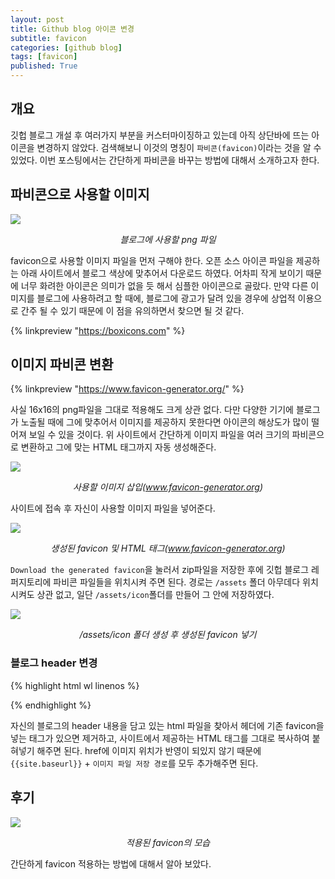 ```yaml
---
layout: post
title: Github blog 아이콘 변경
subtitle: favicon
categories: [github blog]
tags: [favicon]
published: True
---
```


## 개요

깃헙 블로그 개설 후 여러가지 부분을 커스터마이징하고 있는데 아직 상단바에 뜨는 아이콘을 변경하지 않았다. 검색해보니 이것의 명칭이 `파비콘(favicon)`이라는 것을 알 수 있었다. 이번 포스팅에서는 간단하게 파비콘을 바꾸는 방법에 대해서 소개하고자 한다.

## 파비콘으로 사용할 이미지
![](https://onedrive.live.com/embed?resid=C5BC7ED83BDA0D3B%2110239&authkey=%21ABSsVXba8W259ws&width=240&height=240)
*<center>블로그에 사용할 png 파일</center>*

favicon으로 사용할 이미지 파일을 먼저 구해야 한다. 오픈 소스 아이콘 파일을 제공하는 아래 사이트에서 블로그 색상에 맞추어서 다운로드 하였다. 어차피 작게 보이기 때문에 너무 화려한 아이콘은 의미가 없을 듯 해서 심플한 아이콘으로 골랐다. 만약 다른 이미지를 블로그에 사용하려고 할 때에, 블로그에 광고가 달려 있을 경우에 상업적 이용으로 간주 될 수 있기 때문에 이 점을 유의하면서 찾으면 될 것 같다.

{% linkpreview "https://boxicons.com" %}

## 이미지 파비콘 변환

{% linkpreview "https://www.favicon-generator.org/" %}

사실 16x16의 png파일을 그대로 적용해도 크게 상관 없다. 다만 다양한 기기에 블로그가 노출될 때에 그에 맞추어서 이미지를 제공하지 못한다면 아이콘의 해상도가 많이 떨어져 보일 수 있을 것이다. 위 사이트에서 간단하게 이미지 파일을 여러 크기의 파비콘으로 변환하고 그에 맞는 HTML 태그까지 자동 생성해준다.

![](https://onedrive.live.com/embed?resid=C5BC7ED83BDA0D3B%2110235&authkey=%21AFGgdXZgOgPnRwM&width=660&height=999999)
*<center>사용할 이미지 삽입(www.favicon-generator.org)</center>*

사이트에 접속 후 자신이 사용할 이미지 파일을 넣어준다.

![](https://onedrive.live.com/embed?resid=C5BC7ED83BDA0D3B%2110236&authkey=%21AH5r8goGqxn3gLU&width=660&height=999999)
*<center>생성된 favicon 및 HTML 태그(www.favicon-generator.org)</center>*

`Download the generated favicon`을 눌러서 zip파일을 저장한 후에 깃헙 블로그 레퍼지토리에 파비콘 파일들을 위치시켜 주면 된다. 경로는 `/assets` 폴더 아무데다 위치시켜도 상관 없고, 일단 `/assets/icon`폴더를 만들어 그 안에 저장하였다.

![](https://onedrive.live.com/embed?resid=C5BC7ED83BDA0D3B%2110237&authkey=%21AEnJyUsJJDhjArU&width=255&height=660)
*<center>/assets/icon 폴더 생성 후 생성된 favicon 넣기</center>*

### 블로그 header 변경

{% highlight html wl linenos %}
<head>
  <meta charset="utf-8">
  <meta http-equiv="X-UA-Compatible" content="IE=edge">
  <meta name="viewport" content="width=device-width, initial-scale=1">
  <meta name="google-site-verification" content="gL7v_rlH_MgG02OOs9glh9YTXQWTVfYIW0XuwyYIPQk" />
  <meta name="google-translate-customization" content="108d9124921d80c3-80e20d618ff053c8-g4f02ec6f3dba68b7-c"></meta>

  <!-- favicon 추가  -->
  <link rel="stylesheet" type="text/css" href="/assets/css/linkpreview.css" media="screen">
  <link rel="apple-touch-icon" sizes="57x57" href="{{site.baseurl}}/assets/icon/apple-icon-57x57.png">
  <link rel="apple-touch-icon" sizes="60x60" href="{{site.baseurl}}/assets/icon/apple-icon-60x60.png">
  <link rel="apple-touch-icon" sizes="72x72" href="{{site.baseurl}}/assets/icon/apple-icon-72x72.png">
  <link rel="apple-touch-icon" sizes="76x76" href="{{site.baseurl}}/assets/icon/apple-icon-76x76.png">
  <link rel="apple-touch-icon" sizes="114x114" href="{{site.baseurl}}/assets/icon/apple-icon-114x114.png">
  <link rel="apple-touch-icon" sizes="120x120" href="{{site.baseurl}}/assets/icon/apple-icon-120x120.png">
  <link rel="apple-touch-icon" sizes="144x144" href="{{site.baseurl}}/assets/icon/apple-icon-144x144.png">
  <link rel="apple-touch-icon" sizes="152x152" href="{{site.baseurl}}/assets/icon/apple-icon-152x152.png">
  <link rel="apple-touch-icon" sizes="180x180" href="{{site.baseurl}}/assets/icon/apple-icon-180x180.png">
  <link rel="icon" type="image/png" sizes="192x192"  href="{{site.baseurl}}/assets/icon/android-icon-192x192.png">
  <link rel="icon" type="image/png" sizes="32x32" href="{{site.baseurl}}/assets/icon/favicon-32x32.png">
  <link rel="icon" type="image/png" sizes="96x96" href="{{site.baseurl}}/assets/icon/favicon-96x96.png">
  <link rel="icon" type="image/png" sizes="16x16" href="{{site.baseurl}}/assets/icon/favicon-16x16.png">
  <link rel="manifest" href="{{site.baseurl}}/assets/icon/manifest.json">
  <meta name="msapplication-TileColor" content="#ffffff">
  <meta name="msapplication-TileImage" content="{{site.baseurl}}/assets/icon/ms-icon-144x144.png">
  <meta name="theme-color" content="#ffffff">

  <!-- <link rel="shortcut icon" href="{{ site.favicon }}"> -->
  <link rel="stylesheet" href="https://cdnjs.cloudflare.com/ajax/libs/font-awesome/4.7.0/css/font-awesome.min.css">
  <link rel="stylesheet" href="https://cdn.jsdelivr.net/npm/typeface-noto-sans@0.0.72/index.min.css">
  <link rel="stylesheet" href="{{ "/assets/css/main.css" | relative_url }}">
  <script src="{{ "/assets/js/main.js" | relative_url }}"></script>
</head>

{% endhighlight %}

자신의 블로그의 header 내용을 담고 있는 html 파일을 찾아서 헤더에 기존 favicon을 넣는 태그가 있으면 제거하고, 사이트에서 제공하는 HTML 태그를 그대로 복사하여 붙혀넣기 해주면 된다. href에 이미지 위치가 반영이 되있지 않기 때문에 `{{site.baseurl}}` + `이미지 파일 저장 경로`를 모두 추가해주면 된다.

## 후기

![](https://onedrive.live.com/embed?resid=C5BC7ED83BDA0D3B%2110240&authkey=%21ACHnDpZs9c5izbg&width=350&height=135)
*<center>적용된 favicon의 모습</center>*

간단하게 favicon 적용하는 방법에 대해서 알아 보았다.